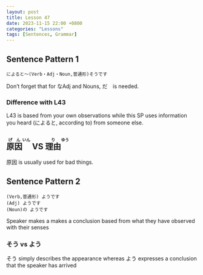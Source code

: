 ```yaml
--- 
layout: post 
title: Lesson 47
date: 2023-11-15 22:00 +0800 
categories: "Lessons"
tags: [Sentences, Grammar]
---
```


## Sentence Pattern 1
```
によると～(Verb・Adj・Noun,普通形)そうです
```
Don’t forget that for なAdj and Nouns, だ　is needed.

### Difference with L43
L43 is based from your own observations while this SP uses information you heard (によると, according to) from someone else.

## <ruby>原因<rt>げん</rt><rt>いん</rt></ruby> VS <ruby>理由<rt>り</rt><rt>ゆう</rt></ruby>
原因 is usually used for bad things.

## Sentence Pattern 2
```
(Verb,普通形) ようです
(Adj) ようです
(Noun)の ようです
```
Speaker makes a makes a conclusion based from what they have observed with their senses

### そう vs よう
そう simply describes the appearance whereas よう expresses a conclusion that the speaker has arrived
